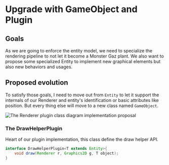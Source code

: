 # Upgrade with GameObject and Plugin

## Goals

As we are going to enforce the entity model, we need to specialize the rendering pipeline to not let it become a Monster Gaz plant.
We also want to propose some specialized Entity to implement new graphical elements but also new behaviors and usages.

## Proposed evolution

To satisfy those goals, I need to move out from `Entity` to let it support the internals of our Renderer and entity's identification or basic attributes like position.
But every thing else will move to a new class named `GameObject`.

![The Renderer plugin class diagram implementation proposal](http://www.plantuml.com/plantuml/png/VOv1IWGn44NtTOfof-XSe95n5ehk56-GwNpjaYGTAjME8jxTHjFJI61MuQS-_xrTCQSsnK1dDY22St2IQ10FZh1XzEKlE3EL_MGer0TN2ZyZUIYqnhjaOfyrtBk8n_qRUcDys5mytgaCuu5lrHqU43BqAKolaeueIGPzSJsQoXVn9Vlvyrox1Ns5EdjzixtetaVnz5q9gq73Mc2DQzEixeqBdPPP5rUhfSMRpRRPw_BlK_wrwbgN9ID80jDklaun_000 "The Renderer plugin class diagram implementation proposal")

### The DrawHelperPlugin

Heart of our plugin implementation, this class define the draw helper API.

```java
interface DrawHelperPlugin<T extends Entity>{
    void draw(Renderer r, Graphics2D g, T object);
}
```
